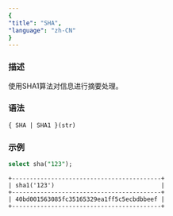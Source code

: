 ```yaml
---
{
"title": "SHA",
"language": "zh-CN"
}
---
```


### 描述

使用SHA1算法对信息进行摘要处理。

### 语法

``` sql
{ SHA | SHA1 }(str)
```

### 示例

```SQL
select sha("123");
```

```
+------------------------------------------+
| sha1('123')                              |
+------------------------------------------+
| 40bd001563085fc35165329ea1ff5c5ecbdbbeef |
+------------------------------------------+
```
